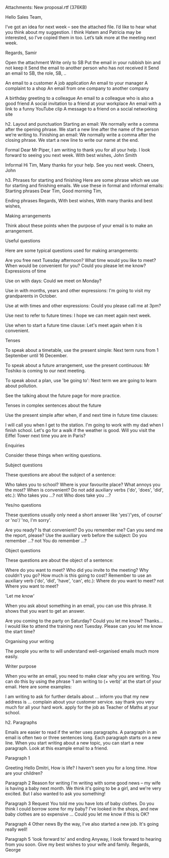 Attachments: New proposal.rtf (376KB)

Hello Sales Team,

I’ve got an idea for next week – see the attached file. I’d like to hear what you think about my suggestion.
I think Hatem and Patricia may be interested, so I’ve copied them in too. Let’s talk more at the meeting next week.

Regards, Samir


Open the attachment
Write only to SB
Put the email in your rubbish bin and not keep it
Send the email to another person who has not received it
Send an email to SB, the role, SB, ..


An email to a customer 
A job application
An email to your manager
A complaint to a shop
An email from one company to another company	

A birthday greeting to a colleague
An email to a colleague who is also a good friend
A social invitation to a friend at your workplace
An email with a link to a funny YouTube clip
A message to a friend on a social networking site

h2. Layout and punctuation
Starting an email: We normally write a comma after the opening phrase. We start a new line after the name of the person we’re writing to.
Finishing an email: We normally write a comma after the closing phrase. We start a new line to write our name at the end.


Formal
Dear Mr Piper,
I am writing to thank you for all your help.
I look forward to seeing you next week.
With best wishes,
John Smith

Informal
Hi Tim,
Many thanks for your help.
See you next week.
Cheers,
John

h3. Phrases for starting and finishing
Here are some phrase which we use for starting and finishing emails. We use these in formal and informal emails:
Starting phrases	Dear Tim,
Good morning Tim,

Ending phrases	Regards,
With best wishes,
With many thanks and best wishes,


Making arrangements

Think about these points when the purpose of your email is to make an arrangement.

Useful questions

Here are some typical questions used for making arrangements:

Are you free next Tuesday afternoon?
What time would you like to meet?
When would be convenient for you?
Could you please let me know?
Expressions of time

Use on with days: Could we meet on Monday?

Use in with months, years and other expressions: I'm going to visit my grandparents in October.

Use at with times and other expressions: Could you please call me at 3pm?

Use next to refer to future times: I hope we can meet again next week.

Use when to start a future time clause: Let's meet again when it is convenient.

Tenses

To speak about a timetable, use the present simple: Next term runs from 1 September until 16 December.

To speak about a future arrangement, use the present continuous: Mr Toshiko is coming to our next meeting.

To speak about a plan, use 'be going to': Next term we are going to learn about pollution.

See the talking about the future page for more practice.

Tenses in complex sentences about the future

Use the present simple after when, if and next time in future time clauses:

I will call you when I get to the station.
I'm going to work with my dad when I finish school.
Let's go for a walk if the weather is good.
Will you visit the Eiffel Tower next time you are in Paris?


Enquiries

Consider these things when writing questions.

Subject questions

These questions are about the subject of a sentence:

Who takes you to school?
Where is your favourite place?
What annoys you the most?
When is convenient?
Do not add auxiliary verbs ('do', 'does', 'did', etc.): Who takes you ...? not Who does take you ...?

Yes/no questions

These questions usually only need a short answer like 'yes'/'yes, of course' or 'no'/ 'no, I'm sorry'.

Are you ready?
Is that convenient?
Do you remember me?
Can you send me the report, please?
Use the auxiliary verb before the subject: Do you remember ...? not You do remember ...?

Object questions

These questions are about the object of a sentence:

Where do you want to meet?
Who did you invite to the meeting?
Why couldn't you go?
How much is this going to cost?
Remember to use an auxiliary verb ('do', 'did', 'have', 'can', etc.): Where do you want to meet? not Where you want to meet?

'Let me know'

When you ask about something in an email, you can use this phrase. It shows that you want to get an answer.

Are you coming to the party on Saturday? Could you let me know? Thanks…
I would like to attend the training next Tuesday. Please can you let me know the start time?


Organising your writing

The people you write to will understand well-organised emails much more easily.

Writer purpose

When you write an email, you need to make clear why you are writing. You can do this by using the phrase 'I am writing to (+ verb)' at the start of your email. Here are some examples:

I am writing to	ask for further details about ...
inform you that my new address is …
complain about your customer service. 
say thank you very much for all your hard work. 
apply for the job as Teacher of Maths at your school.
 

 

 

h2. Paragraphs

Emails are easier to read if the writer uses paragraphs.
A paragraph in an email is often two or three sentences long.
Each paragraph starts on a new line.
When you start writing about a new topic, you can start a new paragraph.
Look at this example email to a friend.

Paragraph 1

Greeting	Hello Dmitri, 
How is life? I haven't seen you for a long time. How are your children?

Paragraph 2
Reason for writing	I'm writing with some good news – my wife is having a baby next month. We think it's going to be a girl, and we're very excited. But I also wanted to ask you something!

Paragraph 3
Request	You told me you have lots of baby clothes. Do you think I could borrow some for my baby? I've looked in the shops, and new baby clothes are so expensive … Could you let me know if this is OK?

Paragraph 4
Other news	By the way, I've also started a new job. It's going really well!

Paragraph 5
'look forward to' and ending	Anyway, I look forward to hearing from you soon. Give my best wishes to your wife and family. Regards, 
George
 

